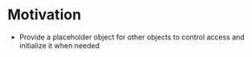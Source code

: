 # Motivation

- Provide a placeholder object for other objects to control access and initialize it when needed